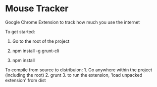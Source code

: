 # Mouse Tracker

Google Chrome Extension to track how much you use the internet

To get started:

1. Go to the root of the project

2. npm install -g grunt-cli

3. npm install

To compile from source to distribuion: 1. Go anywhere within the project (including the root) 2. grunt 3. to run the extension, 'load unpacked extension' from dist